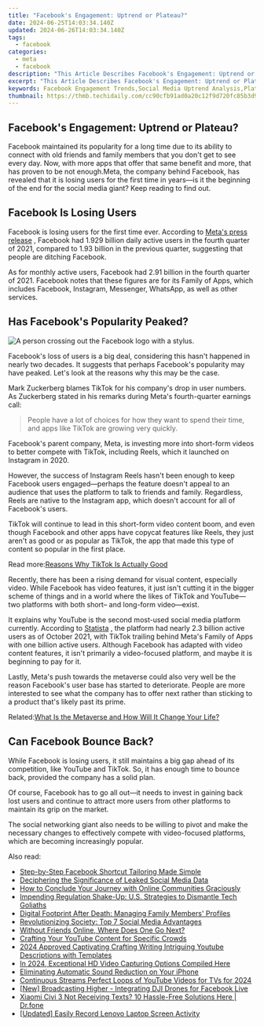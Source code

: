 ```yaml
---
title: "Facebook's Engagement: Uptrend or Plateau?"
date: 2024-06-25T14:03:34.140Z
updated: 2024-06-26T14:03:34.140Z
tags:
  - facebook
categories:
  - meta
  - facebook
description: "This Article Describes Facebook's Engagement: Uptrend or Plateau?"
excerpt: "This Article Describes Facebook's Engagement: Uptrend or Plateau?"
keywords: Facebook Engagement Trends,Social Media Uptrend Analysis,Platform User Participation Rates,Online Interaction Growth Graph,Social Network Plateau Studies,Engagement Rate Metrics,Digital Platform Activity Peaks
thumbnail: https://thmb.techidaily.com/cc90cfb91ad0a20c12f9d720fc85b3d9e0382268e1d979284c574fcec450998c.jpg
---
```


## Facebook's Engagement: Uptrend or Plateau?

 Facebook maintained its popularity for a long time due to its ability to connect with old friends and family members that you don't get to see every day. Now, with more apps that offer that same benefit and more, that has proven to be not enough.Meta, the company behind Facebook, has revealed that it is losing users for the first time in years—is it the beginning of the end for the social media giant? Keep reading to find out.

## Facebook Is Losing Users

 Facebook is losing users for the first time ever. According to [Meta's press release](http://investor.fb.com/investor-news/press-release-details/2022/Meta-Reports-Fourth-Quarter-and-Full-Year-2021-Results/default.aspx) , Facebook had 1.929 billion daily active users in the fourth quarter of 2021, compared to 1.93 billion in the previous quarter, suggesting that people are ditching Facebook.

 As for monthly active users, Facebook had 2.91 billion in the fourth quarter of 2021\. Facebook notes that these figures are for its Family of Apps, which includes Facebook, Instagram, Messenger, WhatsApp, as well as other services.

## Has Facebook's Popularity Peaked?

![A person crossing out the Facebook logo with a stylus.](https://static1.makeuseofimages.com/wordpress/wp-content/uploads/2022/01/why-is-social-media-addictive.jpg)

 Facebook's loss of users is a big deal, considering this hasn't happened in nearly two decades. It suggests that perhaps Facebook's popularity may have peaked. Let's look at the reasons why this may be the case.

 Mark Zuckerberg blames TikTok for his company's drop in user numbers. As Zuckerberg stated in his remarks during Meta's fourth-quarter earnings call:

> People have a lot of choices for how they want to spend their time, and apps like TikTok are growing very quickly.

 Facebook's parent company, Meta, is investing more into short-form videos to better compete with TikTok, including Reels, which it launched on Instagram in 2020.

 However, the success of Instagram Reels hasn't been enough to keep Facebook users engaged—perhaps the feature doesn't appeal to an audience that uses the platform to talk to friends and family. Regardless, Reels are native to the Instagram app, which doesn't account for all of Facebook's users.

 TikTok will continue to lead in this short-form video content boom, and even though Facebook and other apps have copycat features like Reels, they just aren't as good or as popular as TikTok, the app that made this type of content so popular in the first place.

 Read more:[Reasons Why TikTok Is Actually Good](https://www.makeuseof.com/reasons-why-tiktok-is-actually-good/)

 Recently, there has been a rising demand for visual content, especially video. While Facebook has video features, it just isn't cutting it in the bigger scheme of things and in a world where the likes of TikTok and YouTube—two platforms with both short– and long-form video—exist.

 It explains why YouTube is the second most-used social media platform currently. According to [Statista](https://www.statista.com/statistics/272014/global-social-networks-ranked-by-number-of-users/) , the platform had nearly 2.3 billion active users as of October 2021, with TikTok trailing behind Meta's Family of Apps with one billion active users. Although Facebook has adapted with video content features, it isn't primarily a video-focused platform, and maybe it is beginning to pay for it.

 Lastly, Meta's push towards the metaverse could also very well be the reason Facebook's user base has started to deteriorate. People are more interested to see what the company has to offer next rather than sticking to a product that's likely past its prime.

 Related:[What Is the Metaverse and How Will It Change Your Life?](https://www.makeuseof.com/what-is-the-metaverse-will-it-change-your-life/)

## Can Facebook Bounce Back?

 While Facebook is losing users, it still maintains a big gap ahead of its competition, like YouTube and TikTok. So, it has enough time to bounce back, provided the company has a solid plan.

 Of course, Facebook has to go all out—it needs to invest in gaining back lost users and continue to attract more users from other platforms to maintain its grip on the market.

 The social networking giant also needs to be willing to pivot and make the necessary changes to effectively compete with video-focused platforms, which are becoming increasingly popular.


<ins class="adsbygoogle"
     style="display:block"
     data-ad-format="autorelaxed"
     data-ad-client="ca-pub-7571918770474297"
     data-ad-slot="1223367746"></ins>



<ins class="adsbygoogle"
     style="display:block"
     data-ad-client="ca-pub-7571918770474297"
     data-ad-slot="8358498916"
     data-ad-format="auto"
     data-full-width-responsive="true"></ins>

<span class="atpl-alsoreadstyle">Also read:</span>
<div><ul>
<li><a href="https://facebook.techidaily.com/step-by-step-facebook-shortcut-tailoring-made-simple/"><u>Step-by-Step Facebook Shortcut Tailoring Made Simple</u></a></li>
<li><a href="https://facebook.techidaily.com/deciphering-the-significance-of-leaked-social-media-data/"><u>Deciphering the Significance of Leaked Social Media Data</u></a></li>
<li><a href="https://facebook.techidaily.com/how-to-conclude-your-journey-with-online-communities-graciously/"><u>How to Conclude Your Journey with Online Communities Graciously</u></a></li>
<li><a href="https://facebook.techidaily.com/impending-regulation-shake-up-us-strategies-to-dismantle-tech-goliaths/"><u>Impending Regulation Shake-Up: U.S. Strategies to Dismantle Tech Goliaths</u></a></li>
<li><a href="https://facebook.techidaily.com/digital-footprint-after-death-managing-family-members-profiles/"><u>Digital Footprint After Death: Managing Family Members' Profiles</u></a></li>
<li><a href="https://facebook.techidaily.com/revolutionizing-society-top-7-social-media-advantages/"><u>Revolutionizing Society: Top 7 Social Media Advantages</u></a></li>
<li><a href="https://facebook.techidaily.com/without-friends-online-where-does-one-go-next/"><u>Without Friends Online, Where Does One Go Next?</u></a></li>
<li><a href="https://youtube-videos.techidaily.com/crafting-your-youtube-content-for-specific-crowds/"><u>Crafting Your YouTube Content for Specific Crowds</u></a></li>
<li><a href="https://youtube-video-recordings.techidaily.com/2024-approved-captivating-crafting-writing-intriguing-youtube-descriptions-with-templates/"><u>2024 Approved  Captivating Crafting  Writing Intriguing Youtube Descriptions with Templates</u></a></li>
<li><a href="https://on-screen-recording.techidaily.com/in-2024-exceptional-hd-video-capturing-options-compiled-here/"><u>In 2024, Exceptional HD Video Capturing Options Compiled Here</u></a></li>
<li><a href="https://sound-tweaking.techidaily.com/eliminating-automatic-sound-reduction-on-your-iphone/"><u>Eliminating Automatic Sound Reduction on Your iPhone</u></a></li>
<li><a href="https://youtube-clips.techidaily.com/continuous-streams-perfect-loops-of-youtube-videos-for-tvs-for-2024/"><u>Continuous Streams  Perfect Loops of YouTube Videos for TVs for 2024</u></a></li>
<li><a href="https://facebook-videos.techidaily.com/new-broadcasting-higher-integrating-dji-drones-for-facebook-live/"><u>[New] Broadcasting Higher - Integrating DJI Drones for Facebook Live</u></a></li>
<li><a href="https://howto.techidaily.com/xiaomi-civi-3-not-receiving-texts-10-hassle-free-solutions-here-drfone-by-drfone-fix-android-problems-fix-android-problems/"><u>Xiaomi Civi 3 Not Receiving Texts? 10 Hassle-Free Solutions Here | Dr.fone</u></a></li>
<li><a href="https://digital-screen-recording.techidaily.com/updated-easily-record-lenovo-laptop-screen-activity/"><u>[Updated] Easily Record Lenovo Laptop Screen Activity</u></a></li>
</ul></div>
